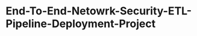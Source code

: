 # End-To-End-Netowrk-Security-ETL-Pipeline-Deployment-Project

<!--
# Step by step process
# Data Validation

The data validation (DV) checks if the data is consistent with the expected schema, ensuring no discrepancies in columns, data drift, or missing numerical columns. The purpose is to identify and raise an error if there are any issues with the incoming data.

## Artifacts Directory:
The data is input from the artifacts\data_ingestion folder. After validation, it will be output to the artifacts\data_validation folder.

## Key Checks to Implement:

* **Schema Validation**: Ensure the data matches the expected schema (columns, data types, etc.).
* **Data Drift**: Detect if the data distribution has shifted significantly.

* **Columns Check**: Verify if the number of columns and the presence of expected numerical columns are as expected.

* **Error Handling**:
If any of the checks fail, an error must be raised to ensure the pipeline doesn’t proceed with invalid data.

##  Step-by-Step Implementation:

1. Update Constants in the `__init__.py` file
In the `constants\training_pipeline\__init__.py` file, we’ll add the expected schema, required columns, and other constants related to the data validation.

For example:  
```
DATA_VALIDATION_DIR_NAME: str = 'data_validation'
DATA_VALIDATION_VALID_DIR: str = 'validated'
DATA_VALIDATION_INVALID_DIR: str = 'invalidated'
DATA_VALIDATION_DRIFT_REPORT_DIR: str = 'drift_report'
DATA_VALIDATION_DRIFT_REPORT_FILE_NAME: str = 'report.yaml' 
SCHEMA_FILE_PATH = os.path.join('data_schema','schema.yaml')
```

2. Update `config.entity` file in the entity folder. 
Create a `class DataValdiationConfig` and write the configurations.

3. Create a new file in `components\data_validation.py` filepath. This is where we create `class DataValidation`. It takes the data ingestion artifact and data validation config as inputs. The class is responsible for:

- Reading the train and test CSV files from the ingested data.
- Validating the number of columns.
- Checking for the existence of numerical columns.
- Detecting data drift.
- Generating validation reports and artifacts.

4. **Defining Data Validation Artifact**
A `DataValidationArtifact` data class is defined to encapsulate the output of the data validation process. It includes:

- validation_status: a boolean indicating if validation passed.
- Paths for validated train and test files.
- Paths for invalid train and test files.
- Path for the data drift report.
This artifact is returned after the validation process completes.

5. **Schema Definition and Usage**
A schema YAML file is created under a `data_schema directory`. This file defines:

* The expected columns and their data types.
* The list of numerical columns.
This schema is used to validate incoming data against expected structure and types. The schema file is read during data validation to ensure consistency.

6. **Reading the Schema YAML File**
A utility function `read_yaml_file` is implemented in the utils module to read YAML files and return their contents as dictionaries. This function is used to read the schema YAML file during data validation.

7.1 **Initiate Data Validation Function**
We will create a function inside the class named `initiate_data_validation`. This function will take self as input and return a `DataValidationArtifact`, which we have already imported.


7.2 **Accessing Train and Test File Paths**
Inside the initiate_data_validation function, we first retrieve the train and test file paths from the data ingestion artifact, which is part of the data ingestion component. These paths are stored in self.data_ingestion_artifact.train_file_path and self.data_ingestion_artifact.test_file_path respectively.

7.3 **Reading Train and Test Data**
We will create a static method named `read_data` to read CSV files into pandas DataFrames. This method will take a file path as input and return the corresponding DataFrame. Using a **`static method`** avoids the need to instantiate the class just to read data.

7.4 **Loading Train and Test DataFrames**
Using the read_data static method, we load the train and test datasets into DataFrames named train_data_frame and test_data_frame respectively.

7.5 **Validating Number of Columns**
Implement validate_number_of_columns(data_frame) to check if a DataFrame has the expected number of columns, based on your schema. It should return True/False.

7.6 **Applying Column Validation** to Both Datasets
Execute the column-number check for both train and test data. If either check fails, log or raise an error with an explanatory message.

7.7 **Detecting Dataset Drift**
Create detect_data_set_drift(base_df, current_df) to compare distributions of matching features between two DataFrames:

Use SciPy’s ks_2samp for continuous features.
If p-value < 0.05 → raise flag for data drift.

7.8 **Writing YAML File Utility**
Build write_yaml_file(content, file_path), which:
Ensures the target directory exists (create it if needed).
Writes content to the specified YAML file.

7.9 **Integrating Drift Detection**  
Inside initiate_data_validation:
After column validation passes, compare train vs. test data for drift.
If no drift, save both validated datasets to designated file paths.
Otherwise, record drift findings.

7.10 **Returning Data Validation Artifact**  
Return a DataValidationArtifact that includes:
validation_status (e.g., passed or failed),
paths to validated train/test data, and
path to the drift report.

7.11 **Running the Data Validation Pipeline**  
In your **`main.py`** driver script:
- Import DataValidation.
- Initialize it with the ingestion artifact and validation config.
- Call initiate_data_validation().
- Log the outcome and artifact details.
- Troubleshoot errors proactively—such as missing imports or incorrect os.makedirs usage.


-->
